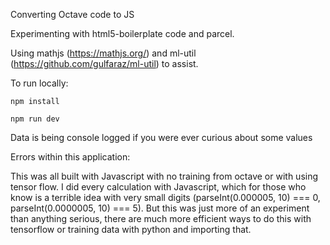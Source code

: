 Converting Octave code to JS

Experimenting with html5-boilerplate code and parcel.

Using mathjs (https://mathjs.org/) and ml-util (https://github.com/gulfaraz/ml-util) to assist.

To run locally:

    npm install

    npm run dev

Data is being console logged if you were ever curious about some values

Errors within this application:

This was all built with Javascript with no training from octave or with using tensor flow. I did every calculation with Javascript, which for those who know is a terrible idea with very small digits (parseInt(0.000005, 10) === 0, parseInt(0.0000005, 10) === 5). But this was just more of an experiment than anything serious, there are much more efficient ways to do this with tensorflow or training data with python and importing that. 
